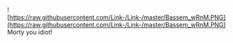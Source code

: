![https://raw.githubusercontent.com/Link-/Link-/master/Bassem_wRnM.PNG](https://raw.githubusercontent.com/Link-/Link-/master/Bassem_wRnM.PNG)
Morty you idiot!
